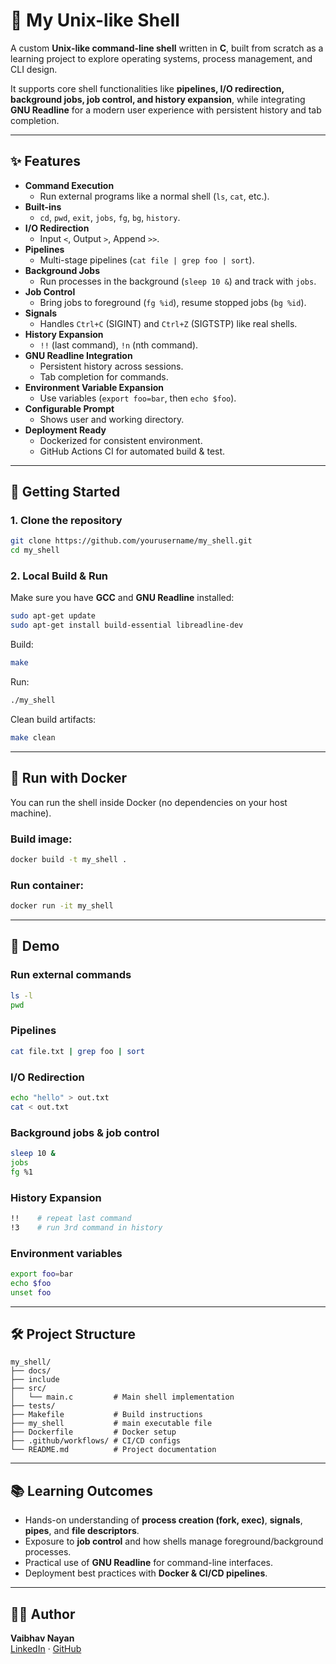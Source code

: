 # 🐚 My Unix-like Shell  

A custom **Unix-like command-line shell** written in **C**, built from scratch as a learning project to explore operating systems, process management, and CLI design.  

It supports core shell functionalities like **pipelines, I/O redirection, background jobs, job control, and history expansion**, while integrating **GNU Readline** for a modern user experience with persistent history and tab completion.  

---

## ✨ Features  

- **Command Execution**
  - Run external programs like a normal shell (`ls`, `cat`, etc.).  
- **Built-ins**
  - `cd`, `pwd`, `exit`, `jobs`, `fg`, `bg`, `history`.  
- **I/O Redirection**
  - Input `<`, Output `>`, Append `>>`.  
- **Pipelines**
  - Multi-stage pipelines (`cat file | grep foo | sort`).  
- **Background Jobs**
  - Run processes in the background (`sleep 10 &`) and track with `jobs`.  
- **Job Control**
  - Bring jobs to foreground (`fg %id`), resume stopped jobs (`bg %id`).  
- **Signals**
  - Handles `Ctrl+C` (SIGINT) and `Ctrl+Z` (SIGTSTP) like real shells.  
- **History Expansion**
  - `!!` (last command), `!n` (nth command).  
- **GNU Readline Integration**
  - Persistent history across sessions.  
  - Tab completion for commands.  
- **Environment Variable Expansion**
  - Use variables (`export foo=bar`, then `echo $foo`).  
- **Configurable Prompt**
  - Shows user and working directory.  
- **Deployment Ready**
  - Dockerized for consistent environment.  
  - GitHub Actions CI for automated build & test.  

---

## 🚀 Getting Started  

### 1. Clone the repository  
```bash
git clone https://github.com/yourusername/my_shell.git
cd my_shell
```

### 2. Local Build & Run  

Make sure you have **GCC** and **GNU Readline** installed:  
```bash
sudo apt-get update
sudo apt-get install build-essential libreadline-dev
```

Build:  
```bash
make
```

Run:  
```bash
./my_shell
```

Clean build artifacts:  
```bash
make clean
```

---

## 🐳 Run with Docker  

You can run the shell inside Docker (no dependencies on your host machine).  

### Build image:  
```bash
docker build -t my_shell .
```

### Run container:  
```bash
docker run -it my_shell
```

---

## 📖 Demo  

### Run external commands  
```bash
ls -l
pwd
```

### Pipelines  
```bash
cat file.txt | grep foo | sort
```

### I/O Redirection  
```bash
echo "hello" > out.txt
cat < out.txt
```

### Background jobs & job control  
```bash
sleep 10 &
jobs
fg %1
```

### History Expansion  
```bash
!!    # repeat last command
!3    # run 3rd command in history
```

### Environment variables  
```bash
export foo=bar
echo $foo
unset foo
```

---

## 🛠 Project Structure  

```
my_shell/
├── docs/
├── include
├── src/
│   └── main.c         # Main shell implementation
├── tests/ 
├── Makefile           # Build instructions
├── my_shell           # main executable file
├── Dockerfile         # Docker setup
├── .github/workflows/ # CI/CD configs
└── README.md          # Project documentation
```

---

## 📚 Learning Outcomes  

- Hands-on understanding of **process creation (fork, exec)**, **signals**, **pipes**, and **file descriptors**.  
- Exposure to **job control** and how shells manage foreground/background processes.  
- Practical use of **GNU Readline** for command-line interfaces.  
- Deployment best practices with **Docker & CI/CD pipelines**.  

---

## 🧑‍💻 Author  

**Vaibhav Nayan**  
[LinkedIn](https://www.linkedin.com/in/vaibhav-nayan) · [GitHub](https://github.com/vaibhav-nayan)  
